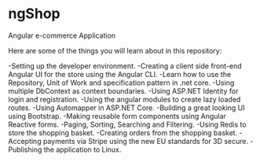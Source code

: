 # ngShop
Angular e-commerce Application 

Here are some of the things you will learn about in this repository:

-Setting up the developer environment.
-Creating a client side front-end Angular UI for the store using the Angular CLI.
-Learn how to use the Repository, Unit of Work and specification pattern in .net core.
-Using multiple DbContext as context boundaries.
-Using ASP.NET Identity for login and registration.
-Using the angular modules to create lazy loaded routes.
-Using Automapper in ASP.NET Core.
-Building a great looking UI using Bootstrap.
-Making reusable form components using Angular Reactive forms.
-Paging, Sorting, Searching and Filtering.
-Using Redis to store the shopping basket.
-Creating orders from the shopping basket.
-Accepting payments via Stripe using the new EU standards for 3D secure.
-Publishing the application to Linux.


